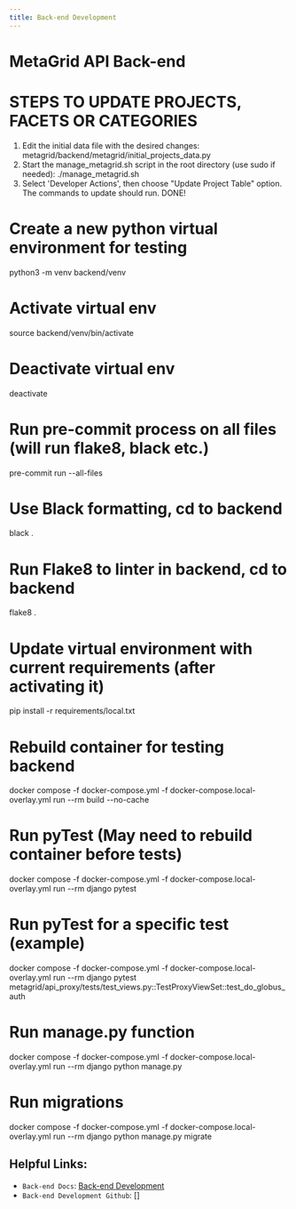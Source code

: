 ```yaml
---
title: Back-end Development
---
```


# MetaGrid API Back-end

# STEPS TO UPDATE PROJECTS, FACETS OR CATEGORIES

1. Edit the initial data file with the desired changes: metagrid/backend/metagrid/initial_projects_data.py
2. Start the manage_metagrid.sh script in the root directory (use sudo if needed): ./manage_metagrid.sh
3. Select 'Developer Actions', then choose "Update Project Table" option. The commands to update should run.
DONE!

# Create a new python virtual environment for testing

python3 -m venv backend/venv

# Activate virtual env

source backend/venv/bin/activate

# Deactivate virtual env

deactivate

# Run pre-commit process on all files (will run flake8, black etc.)

pre-commit run --all-files

# Use Black formatting, cd to backend

black .

# Run Flake8 to linter in backend, cd to backend

flake8 .

# Update virtual environment with current requirements (after activating it)

pip install -r requirements/local.txt

# Rebuild container for testing backend

docker compose -f docker-compose.yml -f docker-compose.local-overlay.yml run --rm build --no-cache

# Run pyTest (May need to rebuild container before tests)

docker compose -f docker-compose.yml -f docker-compose.local-overlay.yml run --rm django pytest

# Run pyTest for a specific test (example)

docker compose -f docker-compose.yml -f docker-compose.local-overlay.yml run --rm django pytest metagrid/api_proxy/tests/test_views.py::TestProxyViewSet::test_do_globus_auth

# Run manage.py function

docker compose -f docker-compose.yml -f docker-compose.local-overlay.yml run --rm django python manage.py

# Run migrations

docker compose -f docker-compose.yml -f docker-compose.local-overlay.yml run --rm django python manage.py migrate

## Helpful Links:

* `Back-end Docs`: [Back-end Development](https://metagrid.readthedocs.io/en/latest/contributors/backend_development/)
* `Back-end Development Github`: []